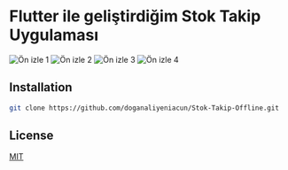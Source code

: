 # Flutter ile geliştirdiğim Stok Takip Uygulaması
![Ön izle 1](https://play-lh.googleusercontent.com/Nh5P7pF96fAFBXS1LsIY1ygVpNmnckVV0NYyYCNI5acAFOA5ZZRu8h4BOX6zy0lUBXc=w526-h296-rw)
![Ön izle 2](https://play-lh.googleusercontent.com/g1JLQjVIOYPIwetDKtwFsBauDjgyPHmEtlXtlxPEdY60EuvhkhMy1PrY8v_RJltmiPY=w526-h296-rw)
![Ön izle 3](https://play-lh.googleusercontent.com/E8gGjsmklrz-6J_zc3lPUyyabaS978vdl7dIAo0w5Cycf4pDwNKpnJXl331toDow4Qs=w526-h296-rw)
![Ön izle 4](https://play-lh.googleusercontent.com/O1m8loYhaUoCcfu-3c03EyJAqJI-p4HBfVWARK3G94CwonL_u5qXrKFr3dBd2PYFxsc=w526-h296-rw)

## Installation

```bash
git clone https://github.com/doganaliyeniacun/Stok-Takip-Offline.git
```

## License
[MIT](https://choosealicense.com/licenses/mit/)
